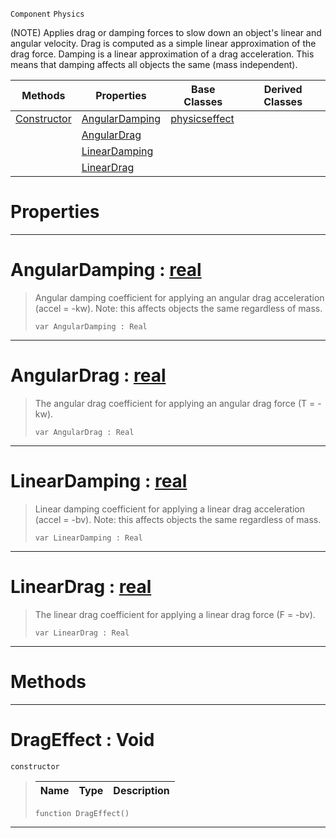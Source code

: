  `Component` `Physics`



(NOTE) Applies drag or damping forces to slow down an object's linear and angular velocity. Drag is computed as a simple linear approximation of the drag force. Damping is a linear approximation of a drag acceleration. This means that damping affects all objects the same (mass independent).

|Methods|Properties|Base Classes|Derived Classes|
|---|---|---|---|
|[ Constructor](https://github.com/dragonCASTjosh/PlasmaDocs/blob/master/code_reference/class_reference/drageffect.markdown#drageffect-void)|[ AngularDamping](https://github.com/dragonCASTjosh/PlasmaDocs/blob/master/code_reference/class_reference/drageffect.markdown#angulardamping-plasma-engi)|[physicseffect](https://github.com/dragonCASTjosh/PlasmaDocs/blob/master/code_reference/class_reference/physicseffect.markdown)| |
| |[ AngularDrag](https://github.com/dragonCASTjosh/PlasmaDocs/blob/master/code_reference/class_reference/drageffect.markdown#angulardrag-plasma-engine)| | |
| |[ LinearDamping](https://github.com/dragonCASTjosh/PlasmaDocs/blob/master/code_reference/class_reference/drageffect.markdown#lineardamping-plasma-engin)| | |
| |[ LinearDrag](https://github.com/dragonCASTjosh/PlasmaDocs/blob/master/code_reference/class_reference/drageffect.markdown#lineardrag-plasma-engine-d)| | |


 #  Properties


---  
 #  AngularDamping : [real](https://github.com/dragonCASTjosh/PlasmaDocs/blob/master/code_reference/lightning_base_types/real.markdown)

> Angular damping coefficient for applying an angular drag acceleration (accel = -kw). Note: this affects objects the same regardless of mass.
> ``` lang=cpp, name=Lightning
> var AngularDamping : Real


---  
 #  AngularDrag : [real](https://github.com/dragonCASTjosh/PlasmaDocs/blob/master/code_reference/lightning_base_types/real.markdown)

> The angular drag coefficient for applying an angular drag force (T = -kw).
> ``` lang=cpp, name=Lightning
> var AngularDrag : Real


---  
 #  LinearDamping : [real](https://github.com/dragonCASTjosh/PlasmaDocs/blob/master/code_reference/lightning_base_types/real.markdown)

> Linear damping coefficient for applying a linear drag acceleration (accel = -bv). Note: this affects objects the same regardless of mass.
> ``` lang=cpp, name=Lightning
> var LinearDamping : Real


---  
 #  LinearDrag : [real](https://github.com/dragonCASTjosh/PlasmaDocs/blob/master/code_reference/lightning_base_types/real.markdown)

> The linear drag coefficient for applying a linear drag force (F = -bv).
> ``` lang=cpp, name=Lightning
> var LinearDrag : Real


---  
 #  Methods


---  
 #  DragEffect : Void

 `constructor`

> 
> |Name|Type|Description|
> |---|---|---|
> ``` lang=cpp, name=Lightning
> function DragEffect()
> ``` 


---  
 

 